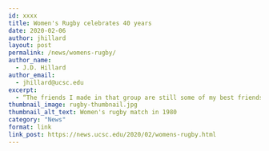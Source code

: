 ```yaml
---
id: xxxx
title: Women's Rugby celebrates 40 years
date: 2020-02-06
author: jhillard
layout: post
permalink: /news/womens-rugby/
author_name:
  - J.D. Hillard
author_email:
  - jhillard@ucsc.edu
excerpt:
  - “The friends I made in that group are still some of my best friends.” — Martha Brown, 1979 team cofounder.
thumbnail_image: rugby-thumbnail.jpg
thumbnail_alt_text: Women's rugby match in 1980
category: "News"
format: link
link_post: https://news.ucsc.edu/2020/02/womens-rugby.html
---
```

